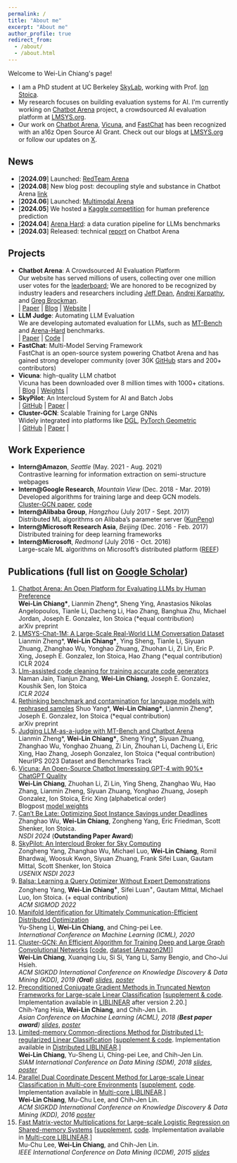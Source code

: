 ```yaml
---
permalink: /
title: "About me"
excerpt: "About me"
author_profile: true
redirect_from: 
  - /about/
  - /about.html
---
```


Welcome to Wei-Lin Chiang's page!

* I am a PhD student at UC Berkeley [SkyLab](https://sky.cs.berkeley.edu/), working with Prof. [Ion Stoica](http://people.eecs.berkeley.edu/~istoica/).
* My research focuses on building evaluation systems for AI. I'm currently working on [Chatbot Arena](https://lmarena.ai/?about) project, a crowdsourced AI evaluation platform at [LMSYS.org](https://twitter.com/lmsysorg).
* Our work on [Chatbot Arena](https://arxiv.org/abs/2403.04132), [Vicuna](https://lmsys.org/blog/2023-03-30-vicuna/), and [FastChat](https://github.com/lm-sys/FastChat) has been recognized with an a16z Open Source AI Grant. Check out our blogs at [LMSYS.org](https://lmsys.org) or follow our updates on [X](https://x.com/lmsysorg).

## News

- [**2024.09**] Launched: [RedTeam Arena](https://x.com/lmsysorg/status/1832201335175049434)
- [**2024.08**] New blog post: decoupling style and substance in Chatbot Arena [link](https://lmsys.org/blog/2024-08-28-style-control/)
- [**2024.06**] Launched: [Multimodal Arena](https://lmsys.org/blog/2024-06-27-multimodal/) 
- [**2024.05**] We hosted a [Kaggle competition](https://www.kaggle.com/competitions/lmsys-chatbot-arena) for human preference prediction
- [**2024.04**] [Arena Hard](https://lmsys.org/blog/2024-04-19-arena-hard/): a data curation pipeline for LLMs benchmarks
- [**2024.03**] Released: technical [report](https://arxiv.org/abs/2403.04132) on Chatbot Arena

## <a name="Projects"></a> Projects

- **Chatbot Arena**: A Crowdsourced AI Evaluation Platform   
  Our website has served millions of users, collecting over one million user votes for the [leaderboard](https://lmarena.ai/leaderboard); We are honored to be recognized by industry leaders and researchers including [Jeff Dean](https://x.com/JeffDean/status/1819121162578022849), [Andrej Karpathy](https://twitter.com/karpathy/status/1734687074350166089), and [Greg Brockman](https://twitter.com/gdb/status/1725595967045398920).  
  | [Paper](https://arxiv.org/abs/2403.04132) | [Blog](https://lmsys.org/blog/2023-05-03-arena/) | [Website](https://chat.lmsys.org) |
- **LLM Judge**: Automating LLM Evaluation   
  We are developing automated evaluation for LLMs, such as [MT-Bench](https://arxiv.org/abs/2306.05685) and [Arena-Hard](https://github.com/lm-sys/arena-hard-auto) benchmarks.  
  | [Paper](https://arxiv.org/abs/2306.05685) | [Code](https://github.com/lm-sys/FastChat/tree/main/fastchat/llm_judge) |  
- **FastChat**: Multi-Model Serving Framework    
  FastChat is an open-source system powering Chatbot Arena and has gained strong developer community (over 30K [GitHub](https://github.com/lm-sys/FastChat) stars and 200+ contributors) 
- **Vicuna**: high-quality LLM chatbot   
  Vicuna has been downloaded over 8 million times with 1000+ citations.    
  | [Blog](https://lmsys.org/blog/2023-03-30-vicuna/) | [Weights](https://github.com/lm-sys/FastChat#vicuna-weights) |
- **SkyPilot**: An Intercloud System for AI and Batch Jobs   
  | [GitHub](https://github.com/skypilot-org/skypilot) | [Paper](https://www.usenix.org/conference/nsdi23/presentation/yang-zongheng) |
- **Cluster-GCN**: Scalable Training for Large GNNs   
  Widely integrated into platforms like [DGL](https://docs.dgl.ai/en/0.8.x/generated/dgl.dataloading.ClusterGCNSampler.html), [PyTorch Geometric](https://pytorch-geometric.readthedocs.io/en/latest/generated/torch_geometric.nn.conv.ClusterGCNConv.html)    
  | [GitHub](https://github.com/google-research/google-research/tree/master/cluster_gcn) | [Paper](https://arxiv.org/abs/1905.07953) |

## Work Experience

- **Intern@Amazon**, *Seattle* (May. 2021 - Aug. 2021)  
  Contrastive learning for information extraction on semi-structure webpages
- **Intern@Google Research**, *Mountain View* (Dec. 2018 - Mar. 2019)  
  Developed algorithms for training large and deep GCN models.  
  [Cluster-GCN paper](https://arxiv.org/abs/1905.07953), [code](https://github.com/google-research/google-research/tree/master/cluster_gcn)
- **Intern@Alibaba Group**, *Hangzhou* (July 2017 - Sept. 2017)  
  Distributed ML algorithms on Alibaba’s parameter server ([KunPeng](https://www.kdd.org/kdd2017/papers/view/kunpeng-parameter-server-based-distributed-learning-systems-and-its-applica))
- **Intern@Microsoft Research Asia**, *Beijing* (Dec. 2016 - Feb. 2017)  
  Distributed training for deep learning frameworks
- **Intern@Microsoft**, *Redmond* (July 2016 - Oct. 2016)  
  Large-scale ML algorithms on Microsoft’s distributed platform ([REEF](https://reef.apache.org/))

## Publications (full list on [Google Scholar](https://scholar.google.com/citations?user=87nZphcAAAAJ&hl=en))

1. [Chatbot Arena: An Open Platform for Evaluating LLMs by Human Preference](https://arxiv.org/abs/2403.04132)  
  **Wei-Lin Chiang\***, Lianmin Zheng\*, Sheng Ying, Anastasios Nikolas Angelopoulos, Tianle Li, Dacheng Li, Hao Zhang, Banghua Zhu, Michael Jordan, Joseph E. Gonzalez, Ion Stoica  (\*equal contribution)  
  arXiv preprint
1. [LMSYS-Chat-1M: A Large-Scale Real-World LLM Conversation Dataset](https://arxiv.org/abs/2309.11998)  
  Lianmin Zheng\*, **Wei-Lin Chiang\***, Ying Sheng, Tianle Li, Siyuan Zhuang, Zhanghao Wu, Yonghao Zhuang, Zhuohan Li, Zi Lin, Eric P. Xing, Joseph E. Gonzalez, Ion Stoica, Hao Zhang  (\*equal contribution)  
  ICLR 2024
3. [Llm-assisted code cleaning for training accurate code generators](https://arxiv.org/abs/2311.14904)  
  Naman Jain, Tianjun Zhang, **Wei-Lin Chiang**, Joseph E. Gonzalez, Koushik Sen, Ion Stoica  
  *ICLR 2024*
4. [Rethinking benchmark and contamination for language models with rephrased samples](https://arxiv.org/abs/2311.04850)
  Shuo Yang\*, **Wei-Lin Chiang\***, Lianmin Zheng\*, Joseph E. Gonzalez, Ion Stoica  (\*equal contribution)  
  arXiv preprint
5. [Judging LLM-as-a-judge with MT-Bench and Chatbot Arena](https://arxiv.org/abs/2306.05685)   
  Lianmin Zheng\*, **Wei-Lin Chiang\***, Sheng Ying\*, Siyuan Zhuang, Zhanghao Wu, Yonghao Zhuang, Zi Lin, Zhouhan Li, Dacheng Li, Eric Xing, Hao Zhang, Joseph Gonzalez, Ion Stoica (\*equal contribution)  
  NeurIPS 2023 Dataset and Benchmarks Track  
6. [Vicuna: An Open-Source Chatbot Impressing GPT-4 with 90%\* ChatGPT Quality](https://lmsys.org/blog/2023-03-30-vicuna/)  
  **Wei-Lin Chiang**, Zhuohan Li, Zi Lin, Ying Sheng, Zhanghao Wu, Hao Zhang, Lianmin Zheng, Siyuan Zhuang, Yonghao Zhuang, Joseph Gonzalez, Ion Stoica, Eric Xing (alphabetical order)  
  Blogpost [model weights](https://github.com/lm-sys/FastChat#vicuna-weights)
7. [Can’t Be Late: Optimizing Spot Instance Savings under Deadlines](https://www.usenix.org/system/files/nsdi24-wu-zhanghao.pdf)   
  Zhanghao Wu, **Wei-Lin Chiang**, Zongheng Yang, Eric Friedman, Scott Shenker, Ion Stoica.  
  *NSDI 2024* (**Outstanding Paper Award**)
8. [SkyPilot: An Intercloud Broker for Sky Computing](https://www.usenix.org/conference/nsdi23/presentation/yang-zongheng)   
  Zongheng Yang, Zhanghao Wu, Michael Luo, **Wei-Lin Chiang**, Romil Bhardwaj, Woosuk Kwon, Siyuan Zhuang, Frank Sifei Luan, Gautam Mittal, Scott Shenker, Ion Stoica  
  *USENIX NSDI 2023*
9. [Balsa: Learning a Query Optimizer Without Expert Demonstrations](https://dl.acm.org/doi/10.1145/3514221.3517885)  
  Zongheng Yang, **Wei-Lin Chiang<sup>+</sup>**, Sifei Luan<sup>+</sup>, Gautam Mittal, Michael Luo, Ion Stoica. (+ equal contribution)  
  *ACM SIGMOD 2022*
10. [Manifold Identification for Ultimately Communication-Efficient Distributed Optimization](http://www.optimization-online.org/DB_HTML/2020/06/7833.html)  
  Yu-Sheng Li, **Wei-Lin Chiang**, and Ching-pei Lee.  
  *International Conference on Machine Learning (ICML), 2020*
11. [Cluster-GCN: An Efficient Algorithm for Training Deep and Large Graph Convolutional Networks](https://arxiv.org/abs/1905.07953) [[code](https://github.com/google-research/google-research/tree/master/cluster_gcn), [dataset (Amazon2M)](http://web.cs.ucla.edu/~chohsieh/data/Amazon2M.tar.gz)]  
  **Wei-Lin Chiang**, Xuanqing Liu, Si Si, Yang Li, Samy Bengio, and Cho-Jui Hsieh.  
  *ACM SIGKDD International Conference on Knowledge Discovery & Data Mining (KDD), 2019 (**Oral**)* [*slides*](https://infwinston.github.io/files/kdd19/slides.pdf), [*poster*](https://infwinston.github.io/files/kdd19/poster.pdf)  
12. [Preconditioned Conjugate Gradient Methods in Truncated Newton Frameworks for Large-scale Linear Classification](http://proceedings.mlr.press/v95/hsia18a.html) [[supplement & code](https://www.csie.ntu.edu.tw/~cjlin/papers/tron_pcg/). Implementation available in [LIBLINEAR](https://www.csie.ntu.edu.tw/~cjlin/liblinear/) after version 2.20.]  
  Chih-Yang Hsia, **Wei-Lin Chiang**, and Chih-Jen Lin.  
  *Asian Conference on Machine Learning (ACML), 2018 (**Best paper award**)* [*slides*](https://infwinston.github.io/files/acml18/slides.pdf), [*poster*](https://infwinston.github.io/files/acml18/poster.pdf)    
13. [Limited-memory Common-directions Method for Distributed L1-regularized Linear Classification](https://www.csie.ntu.edu.tw/~cjlin/papers/l-commdir-l1/OWL-commdir.pdf) [[supplement & code](https://www.csie.ntu.edu.tw/~cjlin/papers/l-commdir-l1/). Implementation available in [Distributed LIBLINEAR](https://www.csie.ntu.edu.tw/~cjlin/libsvmtools/distributed-liblinear/).]  
  **Wei-Lin Chiang**, Yu-Sheng Li, Ching-pei Lee, and Chih-Jen Lin.  
  *SIAM International Conference on Data Mining (SDM), 2018* [*slides*](https://infwinston.github.io/files/sdm18/slides.pdf), [*poster*](https://infwinston.github.io/files/sdm18/poster.pdf)   
14. [Parallel Dual Coordinate Descent Method for Large-scale Linear Classification in Multi-core Environments](https://www.csie.ntu.edu.tw/~cjlin/papers/multicore_cddual.pdf) [[supplement](https://www.csie.ntu.edu.tw/~cjlin/libsvmtools/multicore-liblinear/multicore_cddual_supplement.pdf), [code](https://www.csie.ntu.edu.tw/~cjlin/libsvmtools/multicore-liblinear/exp-code.tar.gz). Implementation available in [Multi-core LIBLINEAR](https://www.csie.ntu.edu.tw/~cjlin/libsvmtools/multicore-liblinear/).]  
  **Wei-Lin Chiang**, Mu-Chu Lee, and Chih-Jen Lin.  
  *ACM SIGKDD International Conference on Knowledge Discovery & Data Mining (KDD), 2016* [*poster*](https://infwinston.github.io/files/kdd16/poster.pdf)   
15. [Fast Matrix-vector Multiplications for Large-scale Logistic Regression on Shared-memory Systems](https://www.csie.ntu.edu.tw/~cjlin/papers/multicore_liblinear_icdm.pdf) [[supplement](https://www.csie.ntu.edu.tw/~cjlin/libsvmtools/multicore-liblinear/supplement.pdf), [code](https://www.csie.ntu.edu.tw/~cjlin/libsvmtools/multicore-liblinear/exp_code.zip). Implementation available in [Multi-core LIBLINEAR](https://www.csie.ntu.edu.tw/~cjlin/libsvmtools/multicore-liblinear/).]  
  Mu-Chu Lee, **Wei-Lin Chiang**, and Chih-Jen Lin.  
  *IEEE International Conference on Data Mining (ICDM), 2015* [*slides*](https://infwinston.github.io/files/icdm15/slides.pdf)   
